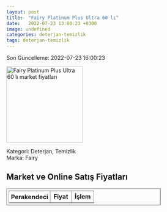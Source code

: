 ```yaml
---
layout: post
title:  "Fairy Platinum Plus Ultra 60 lı"
date:   2022-07-23 13:00:23 +0300
image: undefined
categories: deterjan-temizlik
tags: deterjan-temizlik
---
```


Son Güncelleme: 2022-07-23 16:00:23

<img src="undefined" width="200" alt="Fairy Platinum Plus Ultra 60 lı market fiyatları" />

Kategori: Deterjan, Temizlik
<br />
Marka: Fairy

<h2>Market ve Online Satış Fiyatları</h2>

<table border="1" style="padding: 5px;width:80%;">
  <tr>
    <td style="padding: 5px;"><strong>Perakendeci</strong></td>
    <td><strong>Fiyat</strong></td>
    <td><strong>İşlem</strong></td>
  </tr>
  
</table>
